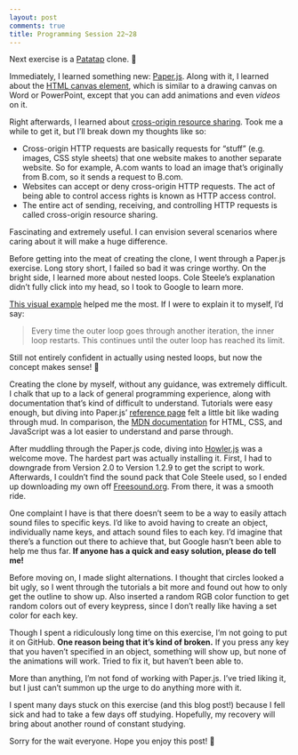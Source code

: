 ```yaml
---
layout: post
comments: true
title: Programming Session 22~28
---
```

 
Next exercise is a [Patatap](http://patatap.com/) clone. 🙂

Immediately, I learned something new: [Paper.js](http://paperjs.org/). Along with it, I learned about the [HTML canvas element](https://developer.mozilla.org/en-US/docs/Web/API/Canvas_API), which is similar to a drawing canvas on Word or PowerPoint, except that you can add animations and even *videos* on it.

Right afterwards, I learned about [cross-origin resource sharing](https://developer.mozilla.org/en-US/docs/Web/HTTP/Access_control_CORS). Took me a while to get it, but I’ll break down my thoughts like so:

* Cross-origin HTTP requests are basically requests for “stuff” (e.g. images, CSS style sheets) that one website makes to another separate website. So for example, A.com wants to load an image that’s originally from B.com, so it sends a request to B.com.
* Websites can accept or deny cross-origin HTTP requests. The act of being able to control access rights is known as HTTP access control.
* The entire act of sending, receiving, and controlling HTTP requests is called cross-origin resource sharing.


Fascinating and extremely useful. I can envision several scenarios where caring about it will make a huge difference.

Before getting into the meat of creating the clone, I went through a Paper.js exercise. Long story short, I failed so bad it was cringe worthy. On the bright side, I learned more about nested loops. Cole Steele’s explanation didn’t fully click into my head, so I took to Google to learn more.

[This visual example](http://labs.codecademy.com/BJwV#:workspace) helped me the most. If I were to explain it to myself, I’d say:
> Every time the outer loop goes through another iteration, the inner loop restarts. This continues until the outer loop has reached its limit.

Still not entirely confident in actually using nested loops, but now the concept makes sense! 🙂

Creating the clone by myself, without any guidance, was extremely difficult. I chalk that up to a lack of general programming experience, along with documentation that’s kind of difficult to understand. Tutorials were easy enough, but diving into Paper.js’ [reference page](http://paperjs.org/reference/global/) felt a little bit like wading through mud. In comparison, the [MDN documentation](https://developer.mozilla.org/en-US/) for HTML, CSS, and JavaScript was a lot easier to understand and parse through.

After muddling through the Paper.js code, diving into [Howler.js](https://howlerjs.com/) was a welcome move. The hardest part was actually installing it. First, I had to downgrade from Version 2.0 to Version 1.2.9 to get the script to work. Afterwards, I couldn’t find the sound pack that Cole Steele used, so I ended up downloading my own off [Freesound.org](https://www.freesound.org/). From there, it was a smooth ride.

One complaint I have is that there doesn’t seem to be a way to easily attach sound files to specific keys. I’d like to avoid having to create an object, individually name keys, and attach sound files to each key. I’d imagine that there’s a function out there to achieve that, but Google hasn’t been able to help me thus far. **If anyone has a quick and easy solution, please do tell me!**

Before moving on, I made slight alternations. I thought that circles looked a bit ugly, so I went through the tutorials a bit more and found out how to only get the outline to show up. Also inserted a random RGB color function to get random colors out of every keypress, since I don’t really like having a set color for each key.

Though I spent a ridiculously long time on this exercise, I’m not going to put it on GitHub. **One reason being that it’s kind of broken.** If you press any key that you haven’t specified in an object, something will show up, but none of the animations will work. Tried to fix it, but haven’t been able to.

More than anything, I’m not fond of working with Paper.js. I’ve tried liking it, but I just can’t summon up the urge to do anything more with it.

I spent many days stuck on this exercise (and this blog post!) because I fell sick and had to take a few days off studying. Hopefully, my recovery will bring about another round of constant studying.

Sorry for the wait everyone. Hope you enjoy this post! 🙂